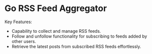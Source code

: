 # Go RSS Feed Aggregator

Key Features:

- Capability to collect and manage RSS feeds.
- Follow and unfollow functionality for subscribing to feeds added by other users.
- Retrieve the latest posts from subscribed RSS feeds effortlessly.
